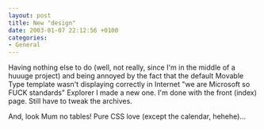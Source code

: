 ```yaml
---
layout: post
title: New "design"
date: 2003-01-07 22:12:56 +0100
categories:
- General
---
```

Having nothing else to do (well, not really, since I'm in the middle of a huuuge project) and being annoyed by the fact that the default Movable Type template wasn't displaying correctly in Internet "we are Microsoft so FUCK standards" Explorer I made a new one. I'm done with the front (index) page. Still have to tweak the archives.

And, look Mum no tables! Pure CSS love (except the calendar, hehehe)...
